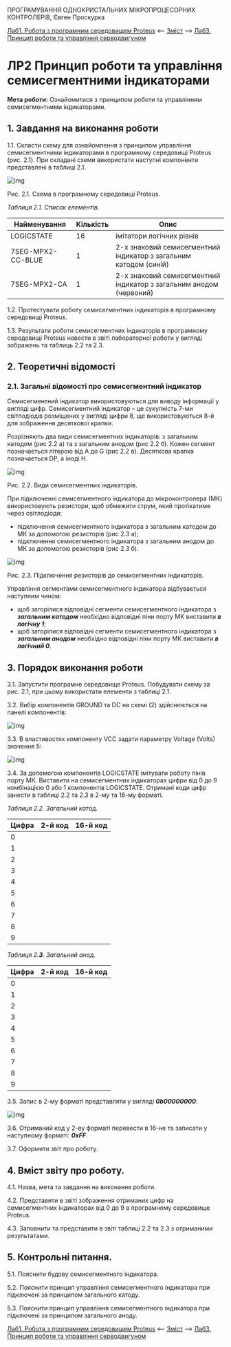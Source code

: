 ПРОГРАМУВАННЯ ОДНОКРИСТАЛЬНИХ МІКРОПРОЦЕСОРНИХ КОНТРОЛЕРІВ, Євген Проскурка 

[Лаб1. Робота з програмним середовищем Proteus](lab1.md) <-- [Зміст](README.md) --> [Лаб3. Принцип роботи та управління серводвигуном](lab3.md)

# ЛР2 Принцип роботи та управління семисегментними індикаторами

**Мета роботи:** Ознайомитися з принципом роботи та управлінням семисегментними індикаторами.

## 1. Завдання на виконання роботи

1.1.  Скласти схему для ознайомлення з принципом управління семисегментними індикаторами в програмному середовищі Proteus (рис. 2.1). При складані схеми використати наступні компоненти представлені в таблиці 2.1.

![img](media/2clip_image002.jpg)

Рис. 2.1. Схема в програмному середовищі Proteus.

*Таблиця 2.1. Список елементів.*

| Найменування      | Кількість | Опис                                                         |
| ----------------- | --------- | ------------------------------------------------------------ |
| LOGICSTATE        | 16        | імітатори логічних рівнів                                    |
| 7SEG-MPX2-CC-BLUE | 1         | 2-х знаковий семисегментний  індикатор з загальним катодом (синій) |
| 7SEG-MPX2-CA      | 1         | 2-х знаковий семисегментний  індикатор з загальним анодом (червоний) |

1.2. Протестувати роботу семисегментних індикаторів в програмному середовищі Proteus. 

1.3. Результати роботи семисегментних індикаторів в програмному середовищі Proteus навести в звіті лабораторної роботи у вигляді зображень та таблиць 2.2 та 2.3.

## 2. Теоретичні відомості

### 2.1. Загальні відомості про семисегментний індикатор

Семисегментний індикатор використовуються для виводу інформації у вигляді цифр. Семисегментний індикатор – це сукупність 7-ми світлодіодів розміщених у вигляді цифри 8, ще використовуються 8-й для зображення десяткової крапки. 

Розрізняють два види семисегментних індикаторів: з загальним катодом (рис 2.2 а) та з загальним анодом (рис 2.2 б). Кожен сегмент позначається літерою від A до G (рис 2.2 в). Десяткова крапка позначається DP, а іноді Н.

![img](media/2clip_image004.jpg)

Рис. 2.2. Види семисегментних індикаторів.

При підключенні семисегментного індикатора до мікроконтролера (МК) використовують резистори, щоб обмежити струм, який протікатиме через світлодіоди: 

- підключення семисегментного індикатора з загальним катодом до МК за допомогою резисторів (рис 2.3 а); 
- підключення семисегментного індикатора з загальним анодом до МК за допомогою резисторів (рис 2.3 б). 

![img](media/3clip_image006.jpg)

Рис. 2.3. Підключення резисторів до семисегментних індикаторів.

Управління сегментами семисегментного індикатора відбувається наступним чином:

- щоб загорілися відповідні сегменти семисегментного індикатора з ***загальним катодом*** необхідно відповідні піни порту МК виставити ***в логічну 1***;
- щоб загорілися відповідні сегменти семисегментного індикатора з ***загальним анодом*** необхідно відповідні піни порту МК виставити ***в логічний 0***.

## 3. Порядок виконання роботи

3.1.     Запустити програмне середовище Proteus. Побудувати схему за рис. 2.1, при цьому використати елементи з таблиці 2.1.

3.2.     Вибір компонентів GROUND та DC на схемі (2) здійснюється на панелі компонентів:

![img](media/4clip_image008.jpg)

3.3.     В властивостях компоненту VCC задати параметру Voltage (Volts) значення 5:

![img](media/2clip_image010.jpg)

3.4.     За допомогою компонентів LOGICSTATE імітувати роботу пінів порту МК. Виставити на семисегментних індикаторах цифри від 0 до 9 комбінацією 0 або 1 компонентів LOGICSTATE. Отримані коди цифр занести в таблиці 2.2 та 2.3 в 2-му та 16-му форматі.

*Таблиця 2.2.* *Загальний катод.*

| Цифра | 2-й код | 16-й код |
| ----- | ------- | -------- |
| 0     |         |          |
| 1     |         |          |
| 2     |         |          |
| 3     |         |          |
| 4     |         |          |
| 5     |         |          |
| 6     |         |          |
| 7     |         |          |
| 8     |         |          |
| 9     |         |          |

*Таблиця 2.**3**. Загальний анод.*

| Цифра | 2-й код | 16-й код |
| ----- | ------- | -------- |
| 0     |         |          |
| 1     |         |          |
| 2     |         |          |
| 3     |         |          |
| 4     |         |          |
| 5     |         |          |
| 6     |         |          |
| 7     |         |          |
| 8     |         |          |
| 9     |         |          |

 

3.5.     Запис в 2-му форматі представляти у вигляді ***0******b******00000000***:

![img](media/2clip_image012.jpg)

3.6.     Отриманий код у 2-ву форматі перевести в 16-не та записати у наступному форматі: ***0******xFF***.

3.7.     Оформити звіт про роботу. 

## 4. Вміст звіту про роботу. 

4.1.     Назва, мета та завдання на виконання роботи.

4.2.     Представити в звіті зображення отриманих цифр на семисегментних індикаторах від 0 до 9 в програмному середовище Proteus.

4.3.     Заповнити та представити в звіті таблиці 2.2 та 2.3 з отриманими результатами.

## 5.   Контрольні питання. 

5.1.     Пояснити будову семисегментного індикатора.

5.2.     Пояснити принцип управління семисегментного індикатора при підключені за принципом загального катоду.

5.3.     Пояснити принцип управління семисегментного індикатора при підключені за принципом загального аноду.



[Лаб1. Робота з програмним середовищем Proteus](lab1.md) <-- [Зміст](README.md) --> [Лаб3. Принцип роботи та управління серводвигуном](lab3.md)